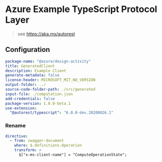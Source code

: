 # Azure Example TypeScript Protocol Layer

> see https://aka.ms/autorest

## Configuration

```yaml
package-name: "@azure/design-activity"
title: GeneratedClient
description: Example Client
generate-metadata: false
license-header: MICROSOFT_MIT_NO_VERSION
output-folder: ../
source-code-folder-path: ./src/generated
input-file: ./computation.json
add-credentials: false
package-version: 1.0.0-beta.1
use-extension:
  "@autorest/typescript": "6.0.0-dev.20200826.1"
```

### Rename

```yaml
directive:
  - from: swagger-document
    where: $.definitions.Operation
    transform: >
      $["x-ms-client-name"] = "ComputeOperationState";
```
